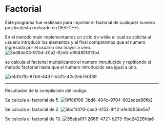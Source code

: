 # Factorial
Este programa fue realizado para imprimir el factorial de cualquier numero positivo(esta realizado en DEV-C++).

En el metodo main implementamos un ciclo do while el cual se solicita  al usuario introducir los elementos y al final comparamos que el numero ingresado por el usuario sea mayor a cero.
![3ed84e03-970d-40a2-92e8-c904851813b4](https://user-images.githubusercontent.com/72090852/94589268-b0160280-024a-11eb-8eb8-6ce31d6a231d.jpg)

se calcula el factorial multiplicando el numero intruducido y repitiendo el metodo factorial hasta que el numero introducido sea igual a uno.

![d4d1cffb-87b6-4437-b525-42c2eb7e0f39](https://user-images.githubusercontent.com/72090852/94590321-1f402680-024c-11eb-816e-08373cf329cf.jpg)

___________________________________________________________________________________________________________________________________
Resultados de la compilación del codigo.

Se calcula el factorial de 5.
![0ff88f96-3bd6-404c-9704-602ecee88fb2](https://user-images.githubusercontent.com/72090852/94590887-05531380-024d-11eb-94f4-b0cc660d2058.jpg)

Se calcula el factorial de 2.
![5bcf3070-cac0-4152-8f12-afe4855be5e7](https://user-images.githubusercontent.com/72090852/94591002-156af300-024d-11eb-84b9-7f8c4eada38d.jpg)

Se calcula el factorial de 10.
![55aba0f1-2666-4721-b273-9be24226fda6](https://user-images.githubusercontent.com/72090852/94591058-2a478680-024d-11eb-8479-cb2767b40127.jpg)
